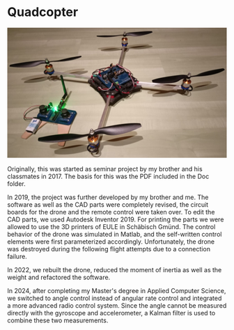 # Quadcopter
<img src="Doc/Drone.jpeg" alt="Drone">

Originally, this was started  as seminar project by my brother and his classmates in 2017. 
The basis for this was the PDF included in the Doc folder.  

In 2019, the project was further developed by my brother and me. The software as well as the 
CAD parts were completely revised, the circuit boards for the drone and the remote control were 
taken over. To edit the CAD parts, we used Autodesk Inventor 2019. For printing the parts we 
were allowed to use the 3D printers of EULE in Schäbisch Gmünd. The control behavior of the 
drone was simulated in Matlab, and the self-written control elements were first parameterized 
accordingly. Unfortunately, the drone was destroyed during the following flight attempts due 
to a connection failure.

In 2022, we rebuilt the drone, reduced the moment of inertia as well as the weight and refactored the software.

In 2024, after completing my Master's degree in Applied Computer Science, we switched to
angle control instead of angular rate control and integrated a more advanced radio control 
system. Since the angle cannot be measured directly with the gyroscope and accelerometer, 
a Kalman filter is used to combine these two measurements.
